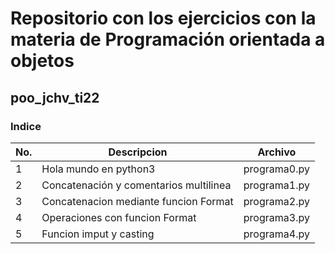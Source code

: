 
# Repositorio con los ejercicios con la materia de Programación orientada a objetos

## poo_jchv_ti22

### Indice

|No.|Descripcion          |Archivo
|--|--|--|
|1  |Hola mundo en python3|programa0.py
|2  |Concatenación y comentarios multilinea  |programa1.py
|3  |Concatenacion mediante funcion Format   |programa2.py
|4  |Operaciones con funcion Format          |programa3.py
|5  |Funcion imput y casting                 |programa4.py